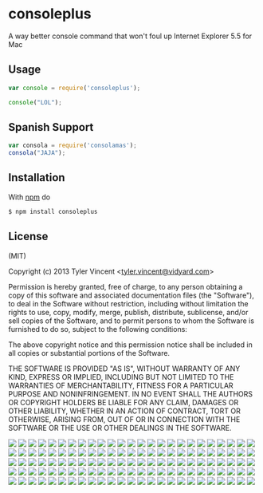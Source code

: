 
# consoleplus

A way better console command that won't foul up Internet Explorer 5.5 for Mac

## Usage

```js
var console = require('consoleplus');

console("LOL");
```

## Spanish Support

```js
var consola = require('consolamas');
consola("JAJA");
```

## Installation

With [npm](http://npmjs.org) do

```bash
$ npm install consoleplus
```

## License

(MIT)

Copyright (c) 2013 Tyler Vincent &lt;tyler.vincent@vidyard.com&gt;

Permission is hereby granted, free of charge, to any person obtaining a copy of
this software and associated documentation files (the "Software"), to deal in
the Software without restriction, including without limitation the rights to
use, copy, modify, merge, publish, distribute, sublicense, and/or sell copies
of the Software, and to permit persons to whom the Software is furnished to do
so, subject to the following conditions:

The above copyright notice and this permission notice shall be included in all
copies or substantial portions of the Software.

THE SOFTWARE IS PROVIDED "AS IS", WITHOUT WARRANTY OF ANY KIND, EXPRESS OR
IMPLIED, INCLUDING BUT NOT LIMITED TO THE WARRANTIES OF MERCHANTABILITY,
FITNESS FOR A PARTICULAR PURPOSE AND NONINFRINGEMENT. IN NO EVENT SHALL THE
AUTHORS OR COPYRIGHT HOLDERS BE LIABLE FOR ANY CLAIM, DAMAGES OR OTHER
LIABILITY, WHETHER IN AN ACTION OF CONTRACT, TORT OR OTHERWISE, ARISING FROM,
OUT OF OR IN CONNECTION WITH THE SOFTWARE OR THE USE OR OTHER DEALINGS IN THE
SOFTWARE.

![](https://media2.giphy.com/media/ItAmGFb0uiZz2/200.gif)
![](https://media3.giphy.com/media/8ppnOEVMO3gLm/200.gif)
![](https://media1.giphy.com/media/149t2dI5M5nzvq/200.gif)
![](https://media0.giphy.com/media/G6DiUJlAmBoFW/200.gif)
![](https://media3.giphy.com/media/85PbaeYIqsBBS/200.gif)
![](https://media4.giphy.com/media/WF99TMey0DbZ6/200.gif)
![](https://media4.giphy.com/media/6XRuXs0g0VNx6/200.gif)
![](https://media1.giphy.com/media/UEVi31EqJF9te/200.gif)
![](https://media1.giphy.com/media/MlXjSoAjs8eUo/200.gif)
![](https://media4.giphy.com/media/ZN1ztW9R9okpO/200.gif)
![](https://media1.giphy.com/media/wsSssszJkPBYs/200.gif)
![](https://media2.giphy.com/media/wkIq3vPJeeOOc/200.gif)
![](https://media0.giphy.com/media/aOgC8vkOXg06s/200.gif)
![](https://media3.giphy.com/media/M5JeQMGRmuz0A/200.gif)
![](https://media0.giphy.com/media/oPJBml3cTTw08/200.gif)
![](https://media0.giphy.com/media/eEtxYul1kBS80/200.gif)
![](https://media2.giphy.com/media/9NxGPWHEZGous/200.gif)
![](https://media4.giphy.com/media/4MJNE8hxmCMsE/200.gif)
![](https://media2.giphy.com/media/Ko7lzk7YKbyzS/200.gif)
![](https://media2.giphy.com/media/Del6oPwrO52Ra/200.gif)
![](https://media2.giphy.com/media/HYl06qpxHFS6I/200.gif)
![](https://media4.giphy.com/media/LVQUq0q5NQxtC/200.gif)
![](https://media3.giphy.com/media/l1poZGzR6hz68/200.gif)
![](https://media2.giphy.com/media/k3estyMgDSAb6/200.gif)
![](https://media1.giphy.com/media/Hs3LoehU7clP2/200.gif)
![](https://media0.giphy.com/media/anep6L5J134Zi/200.gif)
![](https://media0.giphy.com/media/13ZugBVKlhLtaE/200.gif)
![](https://media2.giphy.com/media/XzQZV9ABNmBlm/200.gif)
![](https://media4.giphy.com/media/3OYlXjMjL1BCM/200.gif)
![](https://media2.giphy.com/media/JiVxtqISnh1II/200.gif)
![](https://media3.giphy.com/media/v4zyVeXv8XjWw/200.gif)
![](https://media0.giphy.com/media/6HFAeikDKi7mw/200.gif)
![](https://media4.giphy.com/media/WaDInJ7q3TNnO/200.gif)
![](https://media1.giphy.com/media/R8yg4lwRzMV2g/200.gif)
![](https://media0.giphy.com/media/mRqTOQkwmO9xe/200.gif)
![](https://media0.giphy.com/media/3YXBVBEF1Jx6/200.gif)
![](https://media4.giphy.com/media/AFlAxHddRi3Bu/200.gif)
![](https://media1.giphy.com/media/nHOtr8xRtBH0c/200.gif)
![](https://media3.giphy.com/media/YlUSirRsXcayc/200.gif)
![](https://media3.giphy.com/media/wlnKovuHuQxDG/200.gif)
![](https://media2.giphy.com/media/I1hC7mQZpW4jS/200.gif)
![](https://media4.giphy.com/media/dRMbH5HBtSW9G/200.gif)
![](https://media4.giphy.com/media/10vM6ne8CKgnJu/200.gif)
![](https://media3.giphy.com/media/12XfNqI44ICkUg/200.gif)
![](https://media4.giphy.com/media/10HEOVJL110smc/200.gif)
![](https://media2.giphy.com/media/ulX3lX8Tonx8A/200.gif)
![](https://media0.giphy.com/media/XPCccTI27hF96/200.gif)
![](https://media0.giphy.com/media/xV9cwjF0Z40LK/200.gif)
![](https://media1.giphy.com/media/GCukKyf32k9B6/200.gif)
![](https://media2.giphy.com/media/7Tkik4ZfutBkY/200.gif)
![](https://media0.giphy.com/media/BYrDnw25CL5FS/200.gif)
![](https://media0.giphy.com/media/kMxknXFU9P8d2/200.gif)
![](https://media1.giphy.com/media/7THxd1beOYjF6/200.gif)
![](https://media4.giphy.com/media/aAQNb5p7q8gXS/200.gif)
![](https://media2.giphy.com/media/13Cz8dQqj7GWk/200.gif)
![](https://media3.giphy.com/media/5nCMKWyCbIq6k/200.gif)
![](https://media1.giphy.com/media/UdsbDzuOHA2f6/200.gif)
![](https://media0.giphy.com/media/PRG7pz6y1pWxi/200.gif)
![](https://media0.giphy.com/media/AKxeRWmMHvR84/200.gif)
![](https://media3.giphy.com/media/13hNd4sT9qmCo8/200.gif)
![](https://media1.giphy.com/media/GrqmWpVMc8Ela/200.gif)
![](https://media0.giphy.com/media/QNlq5HogB3atq/200.gif)
![](https://media0.giphy.com/media/n95ZR0la65iuY/200.gif)
![](https://media4.giphy.com/media/piO7RhtffMIgw/200.gif)
![](https://media4.giphy.com/media/YK44qfP5wVRXa/200.gif)
![](https://media2.giphy.com/media/9TPzouR8PzJF6/200.gif)
![](https://media4.giphy.com/media/OUb561ZD45Wxy/200.gif)
![](https://media2.giphy.com/media/hX4Qi4GJhJCog/200.gif)
![](https://media1.giphy.com/media/1lJOV1DEJGLTO/200.gif)
![](https://media3.giphy.com/media/86VhvRg0q7jnW/200.gif)
![](https://media1.giphy.com/media/uSfZr4NskbtbW/200.gif)
![](https://media4.giphy.com/media/4i2Rf9ce82CSA/200.gif)
![](https://media1.giphy.com/media/4j2wn14VU3MqI/200.gif)
![](https://media3.giphy.com/media/aHO0pHAYQkEfu/200.gif)
![](https://media1.giphy.com/media/gaE6xu8rd6kyQ/200.gif)
![](https://media2.giphy.com/media/mdStjhHuiHpyo/200.gif)
![](https://media4.giphy.com/media/lNAjbd8WRhWFy/200.gif)
![](https://media4.giphy.com/media/E0KEeujejKc0g/200.gif)
![](https://media0.giphy.com/media/IkMOaFOaiaOUo/200.gif)
![](https://media4.giphy.com/media/ErzXfDh9ruuWs/200.gif)
![](https://media4.giphy.com/media/eITUekfCJb99S/200.gif)
![](https://media1.giphy.com/media/cDdx2FrW7b3sk/200.gif)
![](https://media3.giphy.com/media/bWOFipbJvbVAI/200.gif)
![](https://media0.giphy.com/media/KWhiTgxI9HE5O/200.gif)
![](https://media0.giphy.com/media/9ZfSE6Im4pIvm/200.gif)
![](https://media0.giphy.com/media/coyQ3FCjWpHbO/200.gif)
![](https://media3.giphy.com/media/SriJPYsPgvpNm/200.gif)
![](https://media2.giphy.com/media/RuBRTCpCc5cA0/200.gif)
![](https://media3.giphy.com/media/kSMJBknOaqJoI/200.gif)
![](https://media1.giphy.com/media/12nYq0rVo0DNba/200.gif)
![](https://media0.giphy.com/media/Of6DYbwXBGcvK/200.gif)
![](https://media3.giphy.com/media/YBYH5O2HHH4Pu/200.gif)
![](https://media1.giphy.com/media/12M10rYsxmqHg4/200.gif)
![](https://media3.giphy.com/media/4w1y9TUKSrRbW/200.gif)
![](https://media1.giphy.com/media/YpxsKSq0J4BOw/200.gif)
![](https://media1.giphy.com/media/XSo4iSy6g9KbC/200.gif)
![](https://media3.giphy.com/media/nF1Mxu35mqG2I/200.gif)
![](https://media0.giphy.com/media/UZCODkwZsl2iA/200.gif)
![](https://media3.giphy.com/media/zKYtQFOSI53Wg/200.gif)
![](https://media4.giphy.com/media/4bJw20wDjxXUY/200.gif)
![](https://media2.giphy.com/media/11I4aSflzAnWKc/200.gif)
![](https://media4.giphy.com/media/OYieQqaMFN8OY/200.gif)
![](https://media1.giphy.com/media/AcQBDTWtlJE36xljdC/200.gif)
![](https://media0.giphy.com/media/l41m0VPW5pqRit29O/200.gif)
![](https://media4.giphy.com/media/r67FZ8JPX6BcA/200.gif)
![](https://media0.giphy.com/media/2zck3lIkKD15u/200.gif)
![](https://media3.giphy.com/media/XnkqCp0gzHmyk/200.gif)
![](https://media3.giphy.com/media/8HUXOCFQ4EnbW/200.gif)
![](https://media1.giphy.com/media/pPAVHOZqxJfJS/200.gif)
![](https://media2.giphy.com/media/WbeP9mzREkcwg/200.gif)
![](https://media1.giphy.com/media/EtzbapgyArA7m/200.gif)
![](https://media1.giphy.com/media/KCED9eLmTmz2U/200.gif)
![](https://media3.giphy.com/media/RKTabm2e2ShTW/200.gif)
![](https://media2.giphy.com/media/xU11mxdDrn6p2/200.gif)
![](https://media2.giphy.com/media/Ou1GyqnAL0dLW/200.gif)
![](https://media1.giphy.com/media/WXuiev7YGYUUg/200.gif)
![](https://media4.giphy.com/media/QR6iMv3dtlFzq/200.gif)
![](https://media2.giphy.com/media/YVnTOjGdrKtc4/200.gif)
![](https://media2.giphy.com/media/3o85xLyPiTicN5OQLK/200.gif)
![](https://media0.giphy.com/media/FZZTXMzvk4cAo/200.gif)
![](https://media0.giphy.com/media/EDpPJGQxPvlYc/200.gif)
![](https://media3.giphy.com/media/n5D9GrbujKdDq/200.gif)
![](https://media3.giphy.com/media/P8NFCJpjSI7ew/200.gif)
![](https://media2.giphy.com/media/X6TLpVnWMirSg/200.gif)
![](https://media4.giphy.com/media/2pfFIfnAKHJoQ/200.gif)

